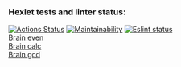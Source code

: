 ### Hexlet tests and linter status:
[![Actions Status](https://github.com/Slava-TVA/frontend-project-lvl1/workflows/hexlet-check/badge.svg)](https://github.com/Slava-TVA/frontend-project-lvl1/actions)
[![Maintainability](https://api.codeclimate.com/v1/badges/a99a88d28ad37a79dbf6/maintainability)](https://codeclimate.com/github/codeclimate/codeclimate/maintainability)
[![Eslint status](https://github.com/Slava-TVA/frontend-project-lvl1/actions/workflows/eslint.yml/badge.svg)](https://github.com/Slava-TVA/frontend-project-lvl1/actions)  
[Brain even](https://asciinema.org/a/411084)  
[Brain calc](https://asciinema.org/a/411617)  
[Brain gcd](https://asciinema.org/a/411650)